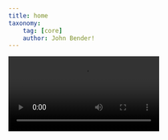 ```yaml
---
title: home
taxonomy:
    tag: [core]
    author: John Bender!
---
```


<div class="video--tag">
<video autobuffer autoplay loop>
  <source id=mp4 src="Website_Logo.mp4" type="video/mp4" />
</div>
</video>
<!-- 1920x286 -->
